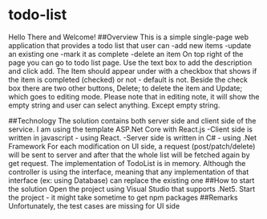 # todo-list
Hello There and Welcome!
##Overview
This is a simple single-page web application that provides a todo list that user can
-add new items
-update an existing one
-mark it as complete
-delete an item
On top right of the page you can go to todo list page. Use the text box to add the description and click add.
The Item should appear under with a checkbox that shows if the item is completed (checked) or not - default is not.
Beside the check box there are two other buttons, Delete; to delete the item and Update; which goes to editing mode.
Please note that in editing note, it will show the empty string and user can select anything. Except empty string.

##Technology
The solution contains both server side and client side of the service. I am using the template ASP.Net Core with React.js
-Client side is written in javascript - using React.
-Server side is written in C# - using .Net Framework
For each modification on UI side, a request (post/patch/delete) will be sent to server and after that the whole
list will be fetched again by get request. The implementation of TodoList is in memory. Although the controller
is using the interface, meaning that any implementation of that interface (ex: using Database) can replace the existing one
##How to start the solution
Open the project using Visual Studio that supports .Net5. Start the project - it might take sometime to get npm packages
##Remarks
Unfortunately, the test cases are missing for UI side